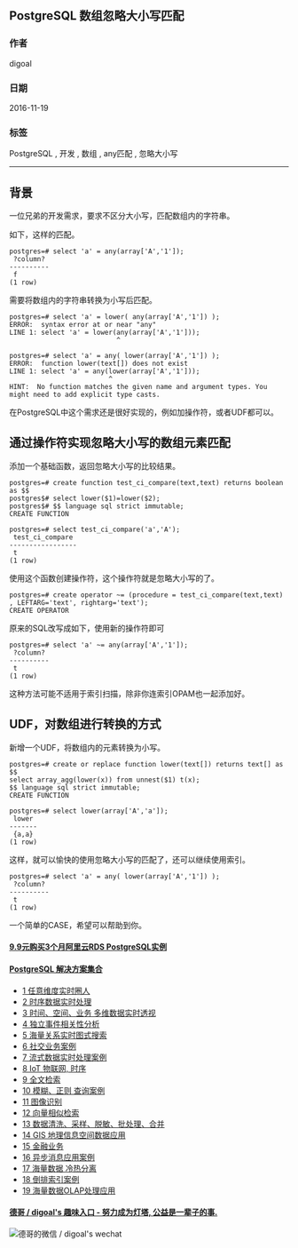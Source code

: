 ## PostgreSQL 数组忽略大小写匹配  
                                              
### 作者                                             
digoal                                              
                                              
### 日期                                             
2016-11-19                                                  
                                              
### 标签                                            
PostgreSQL , 开发 , 数组 , any匹配 , 忽略大小写                                                                                        
                                              
----                                            
         
## 背景
一位兄弟的开发需求，要求不区分大小写，匹配数组内的字符串。  
  
如下，这样的匹配。  
  
```
postgres=# select 'a' = any(array['A','1']);
 ?column? 
----------
 f
(1 row)
```
  
需要将数组内的字符串转换为小写后匹配。  
  
```
postgres=# select 'a' = lower( any(array['A','1']) );
ERROR:  syntax error at or near "any"
LINE 1: select 'a' = lower(any(array['A','1']));
                           ^

postgres=# select 'a' = any( lower(array['A','1']) );
ERROR:  function lower(text[]) does not exist
LINE 1: select 'a' = any(lower(array['A','1']));
                         ^
HINT:  No function matches the given name and argument types. You might need to add explicit type casts.
```
  
在PostgreSQL中这个需求还是很好实现的，例如加操作符，或者UDF都可以。  
  
## 通过操作符实现忽略大小写的数组元素匹配
添加一个基础函数，返回忽略大小写的比较结果。  
  
```
postgres=# create function test_ci_compare(text,text) returns boolean as $$
postgres$# select lower($1)=lower($2);
postgres$# $$ language sql strict immutable;
CREATE FUNCTION

postgres=# select test_ci_compare('a','A');
 test_ci_compare 
-----------------
 t
(1 row)
```
  
使用这个函数创建操作符，这个操作符就是忽略大小写的了。  
  
```
postgres=# create operator ~= (procedure = test_ci_compare(text,text) , LEFTARG='text', rightarg='text');
CREATE OPERATOR
```
  
原来的SQL改写成如下，使用新的操作符即可     
  
```
postgres=# select 'a' ~= any(array['A','1']);
 ?column? 
----------
 t
(1 row)
```
  
这种方法可能不适用于索引扫描，除非你连索引OPAM也一起添加好。  
  
## UDF，对数组进行转换的方式
新增一个UDF，将数组内的元素转换为小写。  
  
```
postgres=# create or replace function lower(text[]) returns text[] as $$
select array_agg(lower(x)) from unnest($1) t(x);
$$ language sql strict immutable;
CREATE FUNCTION

postgres=# select lower(array['A','a']);
 lower 
-------
 {a,a}
(1 row)
```
  
这样，就可以愉快的使用忽略大小写的匹配了，还可以继续使用索引。  
  
```
postgres=# select 'a' = any( lower(array['A','1']) );
 ?column? 
----------
 t
(1 row)
```
  
一个简单的CASE，希望可以帮助到你。  
     
     
  
  
  
  
  
  
  
  
  
  
  
  
  
  
  
  
  
  
  
  
  
  
  
  
  
  
  
  
  
  
  
  
  
  
  
  
  
  
  
  
  
  
  
  
  
  
  
  
  
  
  
  
  
  
  
#### [9.9元购买3个月阿里云RDS PostgreSQL实例](https://www.aliyun.com/database/postgresqlactivity "57258f76c37864c6e6d23383d05714ea")
  
  
#### [PostgreSQL 解决方案集合](https://yq.aliyun.com/topic/118 "40cff096e9ed7122c512b35d8561d9c8")
- [1 任意维度实时圈人](https://yq.aliyun.com/topic/118 "40cff096e9ed7122c512b35d8561d9c8")
- [2 时序数据实时处理](https://yq.aliyun.com/topic/118 "40cff096e9ed7122c512b35d8561d9c8")
- [3 时间、空间、业务 多维数据实时透视](https://yq.aliyun.com/topic/118 "40cff096e9ed7122c512b35d8561d9c8")
- [4 独立事件相关性分析](https://yq.aliyun.com/topic/118 "40cff096e9ed7122c512b35d8561d9c8")
- [5 海量关系实时图式搜索](https://yq.aliyun.com/topic/118 "40cff096e9ed7122c512b35d8561d9c8")
- [6 社交业务案例](https://yq.aliyun.com/topic/118 "40cff096e9ed7122c512b35d8561d9c8")
- [7 流式数据实时处理案例](https://yq.aliyun.com/topic/118 "40cff096e9ed7122c512b35d8561d9c8")
- [8 IoT 物联网, 时序](https://yq.aliyun.com/topic/118 "40cff096e9ed7122c512b35d8561d9c8")
- [9 全文检索](https://yq.aliyun.com/topic/118 "40cff096e9ed7122c512b35d8561d9c8")
- [10 模糊、正则 查询案例](https://yq.aliyun.com/topic/118 "40cff096e9ed7122c512b35d8561d9c8")
- [11 图像识别](https://yq.aliyun.com/topic/118 "40cff096e9ed7122c512b35d8561d9c8")
- [12 向量相似检索](https://yq.aliyun.com/topic/118 "40cff096e9ed7122c512b35d8561d9c8")
- [13 数据清洗、采样、脱敏、批处理、合并](https://yq.aliyun.com/topic/118 "40cff096e9ed7122c512b35d8561d9c8")
- [14 GIS 地理信息空间数据应用](https://yq.aliyun.com/topic/118 "40cff096e9ed7122c512b35d8561d9c8")
- [15 金融业务](https://yq.aliyun.com/topic/118 "40cff096e9ed7122c512b35d8561d9c8")
- [16 异步消息应用案例](https://yq.aliyun.com/topic/118 "40cff096e9ed7122c512b35d8561d9c8")
- [17 海量数据 冷热分离](https://yq.aliyun.com/topic/118 "40cff096e9ed7122c512b35d8561d9c8")
- [18 倒排索引案例](https://yq.aliyun.com/topic/118 "40cff096e9ed7122c512b35d8561d9c8")
- [19 海量数据OLAP处理应用](https://yq.aliyun.com/topic/118 "40cff096e9ed7122c512b35d8561d9c8")
  
  
#### [德哥 / digoal's 趣味入口 - 努力成为灯塔, 公益是一辈子的事.](https://github.com/digoal/blog/blob/master/README.md "22709685feb7cab07d30f30387f0a9ae")
  
  
![德哥的微信 / digoal's wechat](../pic/digoal_weixin.jpg "f7ad92eeba24523fd47a6e1a0e691b59")
  
